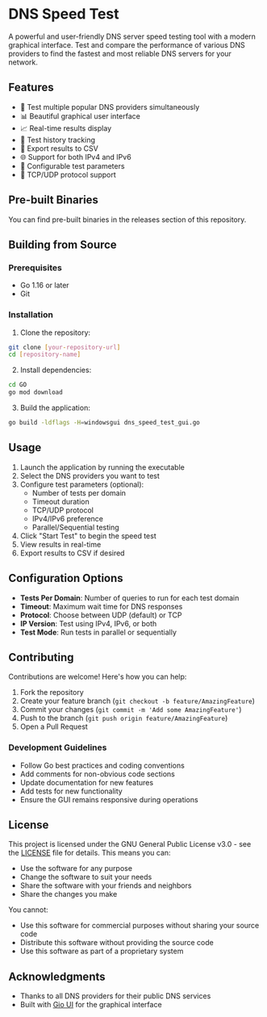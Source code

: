 # DNS Speed Test

A powerful and user-friendly DNS server speed testing tool with a modern graphical interface. Test and compare the performance of various DNS providers to find the fastest and most reliable DNS servers for your network.

## Features

- 🚀 Test multiple popular DNS providers simultaneously
- 📊 Beautiful graphical user interface
- 📈 Real-time results display
- 📑 Test history tracking
- 💾 Export results to CSV
- 🌐 Support for both IPv4 and IPv6
- 🔄 Configurable test parameters
- 🔌 TCP/UDP protocol support

## Pre-built Binaries

You can find pre-built binaries in the releases section of this repository.

## Building from Source

### Prerequisites

- Go 1.16 or later
- Git

### Installation

1. Clone the repository:
```bash
git clone [your-repository-url]
cd [repository-name]
```

2. Install dependencies:
```bash
cd GO
go mod download
```

3. Build the application:
```bash
go build -ldflags -H=windowsgui dns_speed_test_gui.go
```

## Usage

1. Launch the application by running the executable
2. Select the DNS providers you want to test
3. Configure test parameters (optional):
   - Number of tests per domain
   - Timeout duration
   - TCP/UDP protocol
   - IPv4/IPv6 preference
   - Parallel/Sequential testing
4. Click "Start Test" to begin the speed test
5. View results in real-time
6. Export results to CSV if desired

## Configuration Options

- **Tests Per Domain**: Number of queries to run for each test domain
- **Timeout**: Maximum wait time for DNS responses
- **Protocol**: Choose between UDP (default) or TCP
- **IP Version**: Test using IPv4, IPv6, or both
- **Test Mode**: Run tests in parallel or sequentially

## Contributing

Contributions are welcome! Here's how you can help:

1. Fork the repository
2. Create your feature branch (`git checkout -b feature/AmazingFeature`)
3. Commit your changes (`git commit -m 'Add some AmazingFeature'`)
4. Push to the branch (`git push origin feature/AmazingFeature`)
5. Open a Pull Request

### Development Guidelines

- Follow Go best practices and coding conventions
- Add comments for non-obvious code sections
- Update documentation for new features
- Add tests for new functionality
- Ensure the GUI remains responsive during operations

## License

This project is licensed under the GNU General Public License v3.0 - see the [LICENSE](LICENSE) file for details.
This means you can:
- Use the software for any purpose
- Change the software to suit your needs
- Share the software with your friends and neighbors
- Share the changes you make

You cannot:
- Use this software for commercial purposes without sharing your source code
- Distribute this software without providing the source code
- Use this software as part of a proprietary system

## Acknowledgments

- Thanks to all DNS providers for their public DNS services
- Built with [Gio UI](https://gioui.org/) for the graphical interface